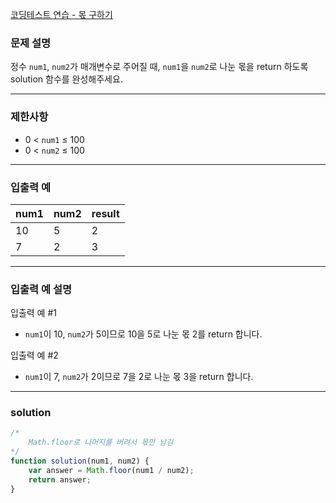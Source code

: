 [코딩테스트 연습 - 몫 구하기](https://school.programmers.co.kr/learn/courses/30/lessons/120805)

### **문제 설명**

정수 `num1`, `num2`가 매개변수로 주어질 때, `num1`을 `num2`로 나눈 몫을 return 하도록 solution 함수를 완성해주세요.

---

### 제한사항

- 0 < `num1` ≤ 100
- 0 < `num2` ≤ 100

---

### 입출력 예

| num1 | num2 | result |
| ---- | ---- | ------ |
| 10   | 5    | 2      |
| 7    | 2    | 3      |

---

### 입출력 예 설명

입출력 예 #1

- `num1`이 10, `num2`가 5이므로 10을 5로 나눈 몫 2를 return 합니다.

입출력 예 #2

- `num1`이 7, `num2`가 2이므로 7을 2로 나눈 몫 3을 return 합니다.

---

### solution

```jsx
/*
	Math.floor로 나머지를 버려서 몫만 남김
*/
function solution(num1, num2) {
	var answer = Math.floor(num1 / num2);
	return answer;
}
```
